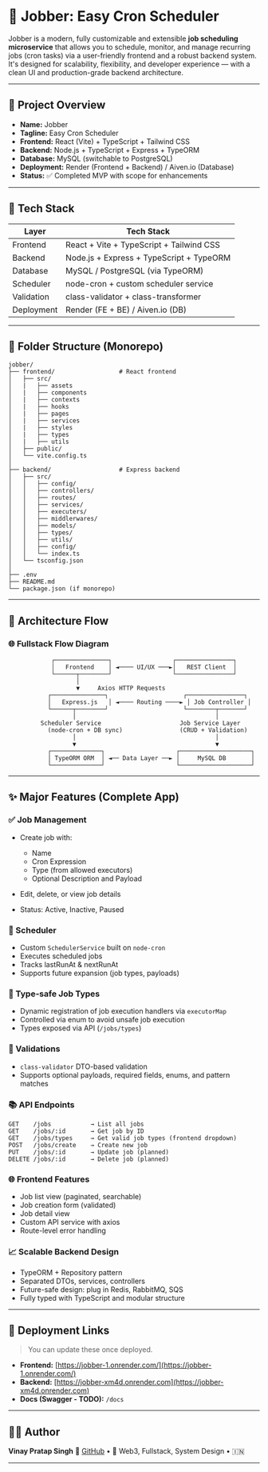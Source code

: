 # 📘 Jobber: Easy Cron Scheduler

Jobber is a modern, fully customizable and extensible **job scheduling microservice** that allows you to schedule, monitor, and manage recurring jobs (cron tasks) via a user-friendly frontend and a robust backend system. It's designed for scalability, flexibility, and developer experience — with a clean UI and production-grade backend architecture.

---

## 🚀 Project Overview

* **Name:** Jobber
* **Tagline:** Easy Cron Scheduler
* **Frontend:** React (Vite) + TypeScript + Tailwind CSS
* **Backend:** Node.js + TypeScript + Express + TypeORM
* **Database:** MySQL (switchable to PostgreSQL)
* **Deployment:**  Render (Frontend + Backend) / Aiven.io (Database)
* **Status:** ✅ Completed MVP with scope for enhancements

---

## 🔧 Tech Stack

| Layer      | Tech Stack                                            |
| ---------- | ----------------------------------------------------- |
| Frontend   | React + Vite + TypeScript + Tailwind CSS              |
| Backend    | Node.js + Express + TypeScript + TypeORM              |
| Database   | MySQL / PostgreSQL (via TypeORM)                      |
| Scheduler  | node-cron + custom scheduler service                  |
| Validation | class-validator + class-transformer                   |
| Deployment | Render (FE + BE) / Aiven.io (DB) |

---

## 📁 Folder Structure (Monorepo)

```
jobber/
├── frontend/                  # React frontend
│   ├── src/
│   |   ├── assets
│   |   ├── components
│   |   ├── contexts
│   |   ├── hooks
│   |   ├── pages
│   |   ├── services
│   |   ├── styles
│   |   ├── types
│   |   ├── utils
│   ├── public/
│   └── vite.config.ts
│
├── backend/                   # Express backend
│   ├── src/
│   │   ├── config/
│   │   ├── controllers/
│   │   ├── routes/
│   │   ├── services/
│   │   ├── executers/
│   │   ├── middlerwares/
│   │   ├── models/
│   │   ├── types/
│   │   ├── utils/
│   │   ├── config/
│   │   └── index.ts
│   └── tsconfig.json
│
├── .env
├── README.md
└── package.json (if monorepo)
```

---

## 🔄 Architecture Flow

### 🌐 Fullstack Flow Diagram

```
            ┌───────────────┐                 ┌────────────────┐
            │   Frontend    │ ◄──── UI/UX ───►│   REST Client  │
            └──────┬────────┘                 └────────────────┘
                   │                                    
                   ▼     Axios HTTP Requests             
           ┌───────────────┐                     ┌────────────────┐
           │   Express.js   │ ◄──── Routing ────► │ Job Controller │
           └──────┬────────┘                     └────────┬───────┘
                  │                                       │
         Scheduler Service                      Job Service Layer
           (node-cron + DB sync)                (CRUD + Validation)
                  │                                       │
                  ▼                                       ▼
           ┌──────────────┐                    ┌────────────────────┐
           │ TypeORM ORM  │ ◄── Data Layer ──► │     MySQL DB       │
           └──────────────┘                    └────────────────────┘
```

---

## ✨ Major Features (Complete App)

### ✅ Job Management

* Create job with:

  * Name
  * Cron Expression
  * Type (from allowed executors)
  * Optional Description and Payload
* Edit, delete, or view job details
* Status: Active, Inactive, Paused

### 📅 Scheduler

* Custom `SchedulerService` built on `node-cron`
* Executes scheduled jobs
* Tracks lastRunAt & nextRunAt
* Supports future expansion (job types, payloads)

### 🧠 Type-safe Job Types

* Dynamic registration of job execution handlers via `executorMap`
* Controlled via enum to avoid unsafe job execution
* Types exposed via API (`/jobs/types`)

### 🧪 Validations

* `class-validator` DTO-based validation
* Supports optional payloads, required fields, enums, and pattern matches

### 📚 API Endpoints

```
GET    /jobs           → List all jobs
GET    /jobs/:id       → Get job by ID
GET    /jobs/types     → Get valid job types (frontend dropdown)
POST   /jobs/create    → Create new job
PUT    /jobs/:id       → Update job (planned)
DELETE /jobs/:id       → Delete job (planned)
```

### 🌐 Frontend Features

* Job list view (paginated, searchable)
* Job creation form (validated)
* Job detail view
* Custom API service with axios
* Route-level error handling

### 📈 Scalable Backend Design

* TypeORM + Repository pattern
* Separated DTOs, services, controllers
* Future-safe design: plug in Redis, RabbitMQ, SQS
* Fully typed with TypeScript and modular structure

---

## 🔗 Deployment Links

> You can update these once deployed.

* **Frontend:** [https://jobber-1.onrender.com/](https://jobber-1.onrender.com/)
* **Backend:** [https://jobber-xm4d.onrender.com](https://jobber-xm4d.onrender.com)
* **Docs (Swagger - TODO):** `/docs`

---

## 👨‍💻 Author

**Vinay Pratap Singh**
🔗 [GitHub](https://github.com/VPRoyal) • 💼 Web3, Fullstack, System Design • 🇮🇳

---
